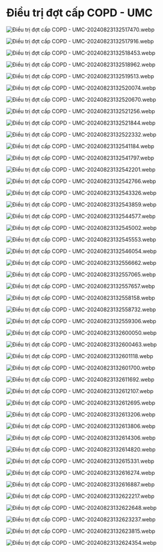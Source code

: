 # Điều trị đợt cấp COPD - UMC  
![Điều trị đợt cấp COPD - UMC-20240823132517470.webp](./200%20FILES/201%20Image/%C4%90i%E1%BB%81u%20tr%E1%BB%8B%20%C4%91%E1%BB%A3t%20c%E1%BA%A5p%20COPD%20-%20UMC-20240823132517470.webp)  
  
![Điều trị đợt cấp COPD - UMC-20240823132517916.webp](./200%20FILES/201%20Image/%C4%90i%E1%BB%81u%20tr%E1%BB%8B%20%C4%91%E1%BB%A3t%20c%E1%BA%A5p%20COPD%20-%20UMC-20240823132517916.webp)  
  
![Điều trị đợt cấp COPD - UMC-20240823132518453.webp](./200%20FILES/201%20Image/%C4%90i%E1%BB%81u%20tr%E1%BB%8B%20%C4%91%E1%BB%A3t%20c%E1%BA%A5p%20COPD%20-%20UMC-20240823132518453.webp)  
  
![Điều trị đợt cấp COPD - UMC-20240823132518962.webp](./200%20FILES/201%20Image/%C4%90i%E1%BB%81u%20tr%E1%BB%8B%20%C4%91%E1%BB%A3t%20c%E1%BA%A5p%20COPD%20-%20UMC-20240823132518962.webp)  
  
![Điều trị đợt cấp COPD - UMC-20240823132519513.webp](./200%20FILES/201%20Image/%C4%90i%E1%BB%81u%20tr%E1%BB%8B%20%C4%91%E1%BB%A3t%20c%E1%BA%A5p%20COPD%20-%20UMC-20240823132519513.webp)  
  
![Điều trị đợt cấp COPD - UMC-20240823132520074.webp](./200%20FILES/201%20Image/%C4%90i%E1%BB%81u%20tr%E1%BB%8B%20%C4%91%E1%BB%A3t%20c%E1%BA%A5p%20COPD%20-%20UMC-20240823132520074.webp)  
  
![Điều trị đợt cấp COPD - UMC-20240823132520670.webp](./200%20FILES/201%20Image/%C4%90i%E1%BB%81u%20tr%E1%BB%8B%20%C4%91%E1%BB%A3t%20c%E1%BA%A5p%20COPD%20-%20UMC-20240823132520670.webp)  
  
![Điều trị đợt cấp COPD - UMC-20240823132521256.webp](./200%20FILES/201%20Image/%C4%90i%E1%BB%81u%20tr%E1%BB%8B%20%C4%91%E1%BB%A3t%20c%E1%BA%A5p%20COPD%20-%20UMC-20240823132521256.webp)  
  
![Điều trị đợt cấp COPD - UMC-20240823132521844.webp](./200%20FILES/201%20Image/%C4%90i%E1%BB%81u%20tr%E1%BB%8B%20%C4%91%E1%BB%A3t%20c%E1%BA%A5p%20COPD%20-%20UMC-20240823132521844.webp)  
  
![Điều trị đợt cấp COPD - UMC-20240823132522332.webp](./200%20FILES/201%20Image/%C4%90i%E1%BB%81u%20tr%E1%BB%8B%20%C4%91%E1%BB%A3t%20c%E1%BA%A5p%20COPD%20-%20UMC-20240823132522332.webp)  
  
![Điều trị đợt cấp COPD - UMC-20240823132541184.webp](./200%20FILES/201%20Image/%C4%90i%E1%BB%81u%20tr%E1%BB%8B%20%C4%91%E1%BB%A3t%20c%E1%BA%A5p%20COPD%20-%20UMC-20240823132541184.webp)  
  
![Điều trị đợt cấp COPD - UMC-20240823132541797.webp](./200%20FILES/201%20Image/%C4%90i%E1%BB%81u%20tr%E1%BB%8B%20%C4%91%E1%BB%A3t%20c%E1%BA%A5p%20COPD%20-%20UMC-20240823132541797.webp)  
  
![Điều trị đợt cấp COPD - UMC-20240823132542201.webp](./200%20FILES/201%20Image/%C4%90i%E1%BB%81u%20tr%E1%BB%8B%20%C4%91%E1%BB%A3t%20c%E1%BA%A5p%20COPD%20-%20UMC-20240823132542201.webp)  
  
![Điều trị đợt cấp COPD - UMC-20240823132542766.webp](./200%20FILES/201%20Image/%C4%90i%E1%BB%81u%20tr%E1%BB%8B%20%C4%91%E1%BB%A3t%20c%E1%BA%A5p%20COPD%20-%20UMC-20240823132542766.webp)  
  
![Điều trị đợt cấp COPD - UMC-20240823132543326.webp](./200%20FILES/201%20Image/%C4%90i%E1%BB%81u%20tr%E1%BB%8B%20%C4%91%E1%BB%A3t%20c%E1%BA%A5p%20COPD%20-%20UMC-20240823132543326.webp)  
  
![Điều trị đợt cấp COPD - UMC-20240823132543859.webp](./200%20FILES/201%20Image/%C4%90i%E1%BB%81u%20tr%E1%BB%8B%20%C4%91%E1%BB%A3t%20c%E1%BA%A5p%20COPD%20-%20UMC-20240823132543859.webp)  
  
![Điều trị đợt cấp COPD - UMC-20240823132544577.webp](./200%20FILES/201%20Image/%C4%90i%E1%BB%81u%20tr%E1%BB%8B%20%C4%91%E1%BB%A3t%20c%E1%BA%A5p%20COPD%20-%20UMC-20240823132544577.webp)  
  
![Điều trị đợt cấp COPD - UMC-20240823132545002.webp](./200%20FILES/201%20Image/%C4%90i%E1%BB%81u%20tr%E1%BB%8B%20%C4%91%E1%BB%A3t%20c%E1%BA%A5p%20COPD%20-%20UMC-20240823132545002.webp)  
  
![Điều trị đợt cấp COPD - UMC-20240823132545553.webp](./200%20FILES/201%20Image/%C4%90i%E1%BB%81u%20tr%E1%BB%8B%20%C4%91%E1%BB%A3t%20c%E1%BA%A5p%20COPD%20-%20UMC-20240823132545553.webp)  
  
![Điều trị đợt cấp COPD - UMC-20240823132546054.webp](./200%20FILES/201%20Image/%C4%90i%E1%BB%81u%20tr%E1%BB%8B%20%C4%91%E1%BB%A3t%20c%E1%BA%A5p%20COPD%20-%20UMC-20240823132546054.webp)  
  
![Điều trị đợt cấp COPD - UMC-20240823132556662.webp](./200%20FILES/201%20Image/%C4%90i%E1%BB%81u%20tr%E1%BB%8B%20%C4%91%E1%BB%A3t%20c%E1%BA%A5p%20COPD%20-%20UMC-20240823132556662.webp)  
  
![Điều trị đợt cấp COPD - UMC-20240823132557065.webp](./200%20FILES/201%20Image/%C4%90i%E1%BB%81u%20tr%E1%BB%8B%20%C4%91%E1%BB%A3t%20c%E1%BA%A5p%20COPD%20-%20UMC-20240823132557065.webp)  
  
![Điều trị đợt cấp COPD - UMC-20240823132557657.webp](./200%20FILES/201%20Image/%C4%90i%E1%BB%81u%20tr%E1%BB%8B%20%C4%91%E1%BB%A3t%20c%E1%BA%A5p%20COPD%20-%20UMC-20240823132557657.webp)  
  
![Điều trị đợt cấp COPD - UMC-20240823132558158.webp](./200%20FILES/201%20Image/%C4%90i%E1%BB%81u%20tr%E1%BB%8B%20%C4%91%E1%BB%A3t%20c%E1%BA%A5p%20COPD%20-%20UMC-20240823132558158.webp)  
  
![Điều trị đợt cấp COPD - UMC-20240823132558732.webp](./200%20FILES/201%20Image/%C4%90i%E1%BB%81u%20tr%E1%BB%8B%20%C4%91%E1%BB%A3t%20c%E1%BA%A5p%20COPD%20-%20UMC-20240823132558732.webp)  
  
![Điều trị đợt cấp COPD - UMC-20240823132559306.webp](./200%20FILES/201%20Image/%C4%90i%E1%BB%81u%20tr%E1%BB%8B%20%C4%91%E1%BB%A3t%20c%E1%BA%A5p%20COPD%20-%20UMC-20240823132559306.webp)  
  
![Điều trị đợt cấp COPD - UMC-20240823132600050.webp](./200%20FILES/201%20Image/%C4%90i%E1%BB%81u%20tr%E1%BB%8B%20%C4%91%E1%BB%A3t%20c%E1%BA%A5p%20COPD%20-%20UMC-20240823132600050.webp)  
  
![Điều trị đợt cấp COPD - UMC-20240823132600463.webp](./200%20FILES/201%20Image/%C4%90i%E1%BB%81u%20tr%E1%BB%8B%20%C4%91%E1%BB%A3t%20c%E1%BA%A5p%20COPD%20-%20UMC-20240823132600463.webp)  
  
![Điều trị đợt cấp COPD - UMC-20240823132601118.webp](./200%20FILES/201%20Image/%C4%90i%E1%BB%81u%20tr%E1%BB%8B%20%C4%91%E1%BB%A3t%20c%E1%BA%A5p%20COPD%20-%20UMC-20240823132601118.webp)  
  
![Điều trị đợt cấp COPD - UMC-20240823132601700.webp](./200%20FILES/201%20Image/%C4%90i%E1%BB%81u%20tr%E1%BB%8B%20%C4%91%E1%BB%A3t%20c%E1%BA%A5p%20COPD%20-%20UMC-20240823132601700.webp)  
  
![Điều trị đợt cấp COPD - UMC-20240823132611692.webp](./200%20FILES/201%20Image/%C4%90i%E1%BB%81u%20tr%E1%BB%8B%20%C4%91%E1%BB%A3t%20c%E1%BA%A5p%20COPD%20-%20UMC-20240823132611692.webp)  
  
![Điều trị đợt cấp COPD - UMC-20240823132612107.webp](./200%20FILES/201%20Image/%C4%90i%E1%BB%81u%20tr%E1%BB%8B%20%C4%91%E1%BB%A3t%20c%E1%BA%A5p%20COPD%20-%20UMC-20240823132612107.webp)  
  
![Điều trị đợt cấp COPD - UMC-20240823132612695.webp](./200%20FILES/201%20Image/%C4%90i%E1%BB%81u%20tr%E1%BB%8B%20%C4%91%E1%BB%A3t%20c%E1%BA%A5p%20COPD%20-%20UMC-20240823132612695.webp)  
  
![Điều trị đợt cấp COPD - UMC-20240823132613206.webp](./200%20FILES/201%20Image/%C4%90i%E1%BB%81u%20tr%E1%BB%8B%20%C4%91%E1%BB%A3t%20c%E1%BA%A5p%20COPD%20-%20UMC-20240823132613206.webp)  
  
![Điều trị đợt cấp COPD - UMC-20240823132613806.webp](./200%20FILES/201%20Image/%C4%90i%E1%BB%81u%20tr%E1%BB%8B%20%C4%91%E1%BB%A3t%20c%E1%BA%A5p%20COPD%20-%20UMC-20240823132613806.webp)  
  
![Điều trị đợt cấp COPD - UMC-20240823132614306.webp](./200%20FILES/201%20Image/%C4%90i%E1%BB%81u%20tr%E1%BB%8B%20%C4%91%E1%BB%A3t%20c%E1%BA%A5p%20COPD%20-%20UMC-20240823132614306.webp)  
  
![Điều trị đợt cấp COPD - UMC-20240823132614820.webp](./200%20FILES/201%20Image/%C4%90i%E1%BB%81u%20tr%E1%BB%8B%20%C4%91%E1%BB%A3t%20c%E1%BA%A5p%20COPD%20-%20UMC-20240823132614820.webp)  
  
![Điều trị đợt cấp COPD - UMC-20240823132615331.webp](./200%20FILES/201%20Image/%C4%90i%E1%BB%81u%20tr%E1%BB%8B%20%C4%91%E1%BB%A3t%20c%E1%BA%A5p%20COPD%20-%20UMC-20240823132615331.webp)  
  
![Điều trị đợt cấp COPD - UMC-20240823132616274.webp](./200%20FILES/201%20Image/%C4%90i%E1%BB%81u%20tr%E1%BB%8B%20%C4%91%E1%BB%A3t%20c%E1%BA%A5p%20COPD%20-%20UMC-20240823132616274.webp)  
  
![Điều trị đợt cấp COPD - UMC-20240823132616887.webp](./200%20FILES/201%20Image/%C4%90i%E1%BB%81u%20tr%E1%BB%8B%20%C4%91%E1%BB%A3t%20c%E1%BA%A5p%20COPD%20-%20UMC-20240823132616887.webp)  
  
![Điều trị đợt cấp COPD - UMC-20240823132622217.webp](./200%20FILES/201%20Image/%C4%90i%E1%BB%81u%20tr%E1%BB%8B%20%C4%91%E1%BB%A3t%20c%E1%BA%A5p%20COPD%20-%20UMC-20240823132622217.webp)  
  
![Điều trị đợt cấp COPD - UMC-20240823132622648.webp](./200%20FILES/201%20Image/%C4%90i%E1%BB%81u%20tr%E1%BB%8B%20%C4%91%E1%BB%A3t%20c%E1%BA%A5p%20COPD%20-%20UMC-20240823132622648.webp)  
  
![Điều trị đợt cấp COPD - UMC-20240823132623237.webp](./200%20FILES/201%20Image/%C4%90i%E1%BB%81u%20tr%E1%BB%8B%20%C4%91%E1%BB%A3t%20c%E1%BA%A5p%20COPD%20-%20UMC-20240823132623237.webp)  
  
![Điều trị đợt cấp COPD - UMC-20240823132623815.webp](./200%20FILES/201%20Image/%C4%90i%E1%BB%81u%20tr%E1%BB%8B%20%C4%91%E1%BB%A3t%20c%E1%BA%A5p%20COPD%20-%20UMC-20240823132623815.webp)  
  
![Điều trị đợt cấp COPD - UMC-20240823132624354.webp](./200%20FILES/201%20Image/%C4%90i%E1%BB%81u%20tr%E1%BB%8B%20%C4%91%E1%BB%A3t%20c%E1%BA%A5p%20COPD%20-%20UMC-20240823132624354.webp)